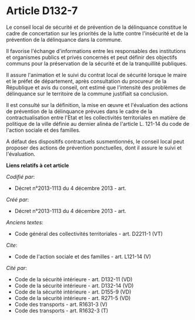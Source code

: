 # Article D132-7

Le conseil local de sécurité et de prévention de la délinquance constitue le cadre de concertation sur les priorités de la
lutte contre l'insécurité et de la prévention de la délinquance dans la commune. 

Il favorise l'échange d'informations entre les responsables des institutions et organismes publics et privés concernés et
peut définir des objectifs communs pour la préservation de la sécurité et de la tranquillité publiques. 

Il assure l'animation et le suivi du contrat local de sécurité lorsque le maire et le préfet de département, après
consultation du procureur de la République et avis du conseil, ont estimé que l'intensité des problèmes de délinquance sur le
territoire de la commune justifiait sa conclusion. 

Il est consulté sur la définition, la mise en œuvre et l'évaluation des actions de prévention de la délinquance prévues dans
le cadre de la contractualisation entre l'Etat et les collectivités territoriales en matière de politique de la ville définie
au dernier alinéa de l'article L. 121-14 du code de l'action sociale et des familles. 

A défaut des dispositifs contractuels susmentionnés, le conseil local peut proposer des actions de prévention ponctuelles,
dont il assure le suivi et l'évaluation.

**Liens relatifs à cet article**

_Codifié par_:

  - Décret n°2013-1113 du 4 décembre 2013 - art.

_Créé par_:

  - Décret n°2013-1113 du 4 décembre 2013 - art.

_Anciens textes_:

  - Code général des collectivités territoriales - art. D2211-1 (VT)

_Cite_:

  - Code de l'action sociale et des familles - art. L121-14 (V)

_Cité par_:

  - Code de la sécurité intérieure - art. D132-11 (VD)
  - Code de la sécurité intérieure - art. D132-14 (VD)
  - Code de la sécurité intérieure - art. D155-9 (VD)
  - Code de la sécurité intérieure - art. R271-5 (VD)
  - Code des transports - art. R1631-3 (V)
  - Code des transports - art. R1632-3 (T)
